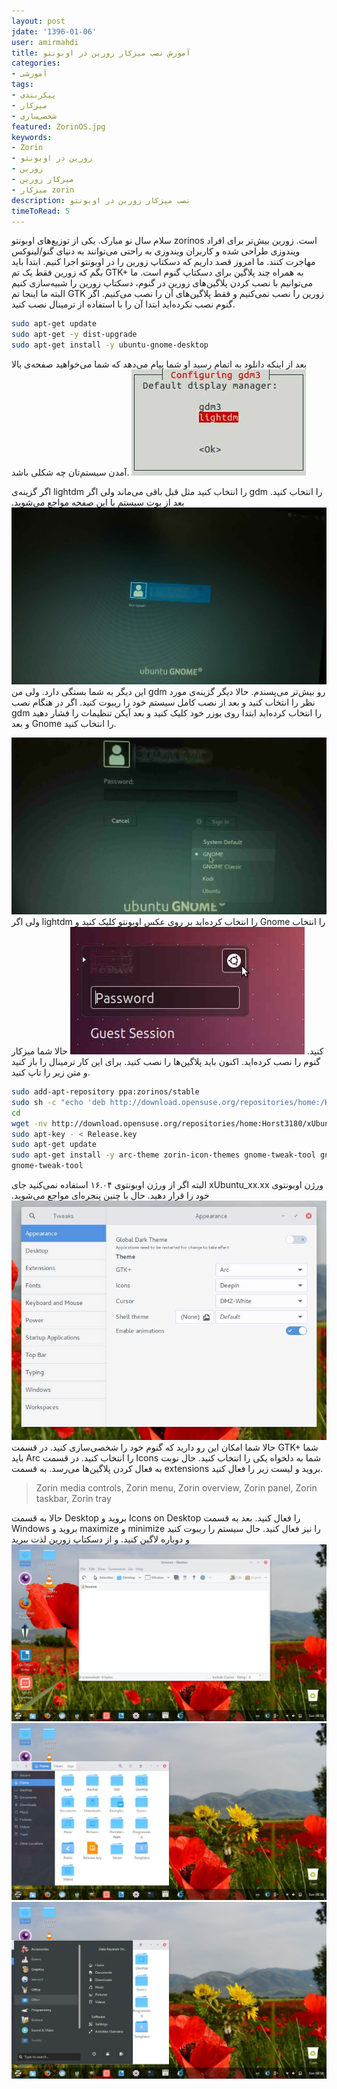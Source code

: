 ```yaml
---
layout: post  
jdate: '1396-01-06'
user: amirmahdi
title: آموزش نصب میزکار زورین در اوبونتو
categories:
- آموزشی
tags:
- پیکربندی
- میزکار
- شخصی‌سازی
featured: ZorinOS.jpg
keywords:
- Zorin
- زورین در اویونتو
- زورین
- میزکار زورین
- میزکار zorin
description: نصب میزکار زورین در اوبونتو
timeToRead: 5
---
```


سلام سال نو مبارک. یکی از توزیع‌های اوبونتو zorinos است. زورین بیش‌تر برای افراد ویندوزی طراحی شده و کاربران ویندوزی به راحتی می‌توانند به دنیای گنو/لینوکس مهاجرت کنند. ما امروز قصد داریم که دسکتاپ زورین را در اوبونتو اجرا کنیم.
ابتدا باید بگم که زورین فقط یک تم GTK+ به همراه چند پلاگین برای دسکتاپ گنوم است. ما می‌توانیم با نصب کردن پلاگین‌های زورین در گنوم، دسکتاپ زورین را شبیه‌سازی کنیم البته ما اینجا تم GTK زورین را نصب نمی‌کنیم و فقط پلاگین‌های آن را نصب می‌کنیم.
اگر گنوم نصب نکرده‌اید ابتدا آن را با استفاده از ترمینال نصب کنید.


```sh
sudo apt-get update
sudo apt-get -y dist-upgrade
sudo apt-get install -y ubuntu-gnome-desktop
```

بعد از اینکه دانلود به اتمام رسید او شما پیام می‌دهد که شما می‌خواهید صفحه‌ی بالا آمدن سیستم‌تان چه شکلی باشد.
![LightdmVSGdm3](/images/LightdmVSGdm3.jpg)

اگر گزینه‌ی lightdm را انتخاب کنید مثل قبل باقی می‌ماند ولی اگر gdm را انتخاب کنید. بعد از بوت سیستم با این صفحه مواجع می‌شوید.
![GDM-LoginForm](/images/GDM-LoginFrom.jpg)
این دیگر به شما بستگی دارد. ولی من gdm رو بیش‌تر می‌پسندم. حالا دیگر گزینه‌ی مورد نظر را انتخاب کنید و بعد از نصب کامل سیستم خود را ریبوت کنید. 
اگر در هنگام نصب gdm را انتخاب کرده‌اید ابتدا روی یوزر خود کلیک کنید و بعد آیکن تنظیمات را فشار دهید و بعد Gnome را انتخاب کنید.

![GDM-LoginForm2](/images/GDM-LoginForm2.jpg)
ولی اگر lightdm را انتخاب کرده‌اید بر روی عکس اوبونتو کلیک کنید و Gnome را انتخاب کنید.
![LightDM](/images/LightDM.jpg)
حالا شما میزکار گنوم را نصب کرده‌اید. اکنون باید پلاگین‌ها را نصب کنید. برای این کار ترمینال را باز کنید و متن زیر را تاپ کنید.

```sh
sudo add-apt-repository ppa:zorinos/stable
sudo sh -c "echo 'deb http://download.opensuse.org/repositories/home:/Horst3180/xUbuntu_16.04/ /' > /etc/apt/sources.list.d/arc-theme.list"
cd
wget -nv http://download.opensuse.org/repositories/home:Horst3180/xUbuntu_16.04/Release.key -O Release.key
sudo apt-key - < Release.key
sudo apt-get update
sudo apt-get install -y arc-theme zorin-icon-themes gnome-tweak-tool gnome-shell-extension-zorin-dash gnome-shell-extension-zorin-media-controls gnome-shell-extension-zorin-menu gnome-shell-extension-zorin-overview gnome-shell-extension-zorin-panel gnome-shell-extension-zorin-taskbar gnome-shell-extension-zorin-tray gnome-shell-extension-zorin-window-list-bottom-panel gnome-shell-extension-zorin-window-list-main-panel gnome-shell-extensions-zorin-desktop 
gnome-tweak-tool
```

البته اگر از ورژن اوبونتوی ۱۶.۰۴ استفاده نمی‌کنید جای xUbuntu_xx.xx ورژن اوبونتوی خود را قرار دهید.
حال با چنین پنجره‌ای مواجع می‌شوید.
![Gnome-Tweark-Tool](/images/Gnome-Tweark-Tool.jpg)
حالا شما امکان این رو دارید که گنوم خود را شخصی‌سازی کنید.
در قسمت GTK+ شما باید Arc را انتخاب کنید.
در قسمت Icons شما به دلخواه یکی را انتخاب کنید.
حال نوبت به فعال کردن پلاگین‌ها می‌رسد. به قسمت extensions بروید و لیست زیر را فعال کنید.
> Zorin media controls,
> Zorin menu,
> Zorin overview,
> Zorin panel,
> Zorin taskbar,
> Zorin tray

حالا به قسمت Desktop بروید و Icons on Desktop را فعال کنید.
بعد به قسمت Windows بروید و maximize و minimize را نیز فعال کنید.
حال سیستم را ریبوت کنید و دوباره لاگین کنید. و از دسکتاپ زورین لذت ببرید
![Gnome-Tweark-Tool](/images/ZorinSessionOnUbuntu.jpg)
![Gnome-Tweark-Tool](/images/ZorinSessionOnUbuntu2.jpg)
![Gnome-Tweark-Tool](/images/ZorinSessionOnUbuntu3.jpg)

